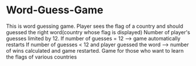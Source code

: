 # Word-Guess-Game
This is word guessing game.
Player sees the flag of a country and should guessed the right word(country whose flag is displayed)
Number of player's guesses limited by 12.
If number of guesses  = 12 --> game automatically restarts
If number of guesses < 12 and player guessed the word --> number of wins calculated and game restarted.
Game for those who want to learn the flags of various countries
